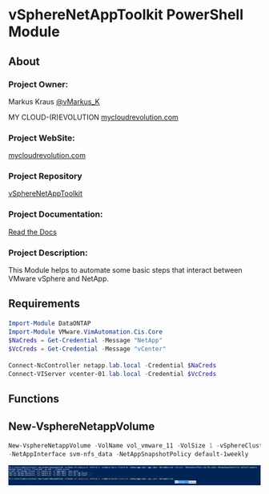 # vSphereNetAppToolkit PowerShell Module

## About

### Project Owner:

Markus Kraus [@vMarkus_K](https://twitter.com/vMarkus_K)

MY CLOUD-(R)EVOLUTION [mycloudrevolution.com](http://mycloudrevolution.com/)

### Project WebSite:

[mycloudrevolution.com](http://mycloudrevolution.com/)

### Project Repository

[vSphereNetAppToolkit](https://github.com/mycloudrevolution/vSphereNetAppToolkit)

### Project Documentation:

[Read the Docs](http://readthedocs.io/)

### Project Description:

This Module helps to automate some basic steps that interact between VMware vSphere and NetApp.

## Requirements

 ```PowerShell
Import-Module DataONTAP
Import-Module VMware.VimAutomation.Cis.Core
$NaCreds = Get-Credential -Message "NetApp"
$VcCreds = Get-Credential -Message "vCenter"

Connect-NcController netapp.lab.local -Credential $NaCreds
Connect-VIServer vcenter-01.lab.local -Credential $VcCreds
```

## Functions

## New-VsphereNetappVolume

 ```PowerShell
New-VsphereNetappVolume -VolName vol_vmware_11 -VolSize 1 -vSphereCluster Cluster01 -NetAppAggregate aggr_data -NetAppVserver svm-esxi `
-NetAppInterface svm-nfs_data -NetAppSnapshotPolicy default-1weekly
```

![New-VsphereNetappVolume](/media/New-VsphereNetappVolume.png)

